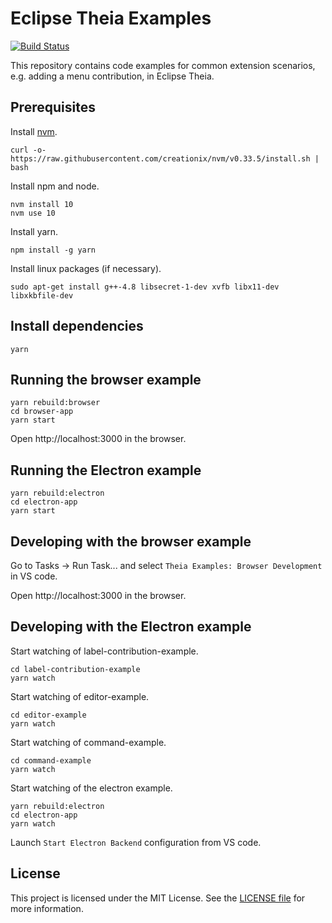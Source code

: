 # Eclipse Theia Examples
[![Build Status](https://travis-ci.org/eclipsesource/eclipse-theia-examples.svg?branch=master)](https://travis-ci.org/eclipsesource/eclipse-theia-examples)

This repository contains code examples for common extension scenarios, e.g. adding a menu contribution, in Eclipse Theia. 

## Prerequisites

Install [nvm](https://github.com/creationix/nvm#install-script).

    curl -o- https://raw.githubusercontent.com/creationix/nvm/v0.33.5/install.sh | bash

Install npm and node.

    nvm install 10
    nvm use 10

Install yarn.

    npm install -g yarn

Install linux packages (if necessary).

    sudo apt-get install g++-4.8 libsecret-1-dev xvfb libx11-dev libxkbfile-dev

## Install dependencies

    yarn

## Running the browser example

    yarn rebuild:browser
    cd browser-app
    yarn start

Open http://localhost:3000 in the browser.

## Running the Electron example

    yarn rebuild:electron
    cd electron-app
    yarn start

## Developing with the browser example

Go to Tasks -> Run Task... and select `Theia Examples: Browser Development` in VS code.

Open http://localhost:3000 in the browser.

## Developing with the Electron example

Start watching of label-contribution-example.

    cd label-contribution-example
    yarn watch

Start watching of editor-example.

    cd editor-example
    yarn watch

Start watching of command-example.

    cd command-example
    yarn watch

Start watching of the electron example.

    yarn rebuild:electron
    cd electron-app
    yarn watch

Launch `Start Electron Backend` configuration from VS code.

 ## License
This project is licensed under the MIT License. See the [LICENSE file](https://github.com/eclipsesource/eclipse-theia-examples/blob/master/LICENSE) for more information.
